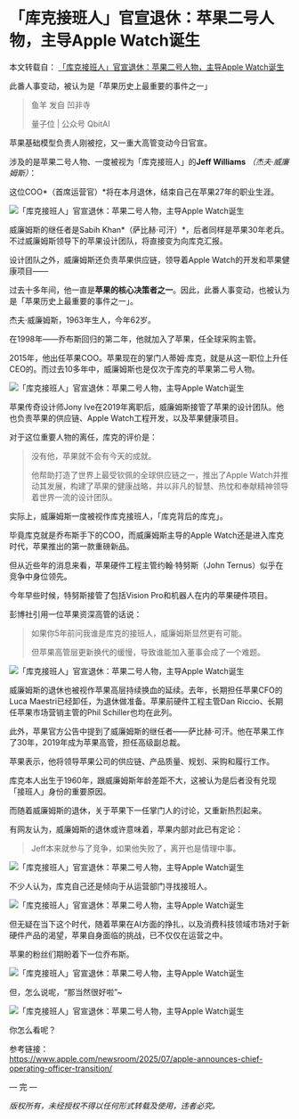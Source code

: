 # 「库克接班人」官宣退休：苹果二号人物，主导Apple Watch诞生
本文转载自： [「库克接班人」官宣退休：苹果二号人物，主导Apple Watch诞生](https://www.qbitai.com/2025/07/306485.html)

此番人事变动，被认为是「苹果历史上最重要的事件之一」

> 鱼羊 发自 凹非寺
>
> 量子位 | 公众号 QbitAI

苹果基础模型负责人刚被挖，又一重大高管变动今日官宣。

涉及的是苹果二号人物、一度被视为「库克接班人」的**Jeff Williams** *（杰夫·威廉姆斯）*：

这位COO*（首席运营官）*将在本月退休，结束自己在苹果27年的职业生涯。

![「库克接班人」官宣退休：苹果二号人物，主导Apple Watch诞生](https://pic.code-nav.cn/post_picture/1610518142000300034/Hg6RDFSDQVh7JaZP.jpg)

威廉姆斯的继任者是Sabih Khan*（萨比赫·可汗）*，后者同样是苹果30年老兵。不过威廉姆斯领导下的苹果设计团队，将直接变为向库克汇报。

设计团队之外，威廉姆斯还负责苹果供应链，领导着Apple Watch的开发和苹果健康项目——

过去十多年间，他一直是**苹果的核心决策者之一**。因此，此番人事变动，也被认为是「苹果历史上最重要的事件之一」。

杰夫·威廉姆斯，1963年生人，今年62岁。

在1998年——乔布斯回归的第二年，他就加入了苹果，任全球采购主管。

2015年，他出任苹果COO。苹果现在的掌门人蒂姆·库克，就是从这一职位上升任CEO的。而过去10多年中，威廉姆斯也是仅次于库克的苹果第二号人物。

![「库克接班人」官宣退休：苹果二号人物，主导Apple Watch诞生](https://pic.code-nav.cn/post_picture/1610518142000300034/IweKbumvLcN7KZNC.webp)

苹果传奇设计师Jony Ive在2019年离职后，威廉姆斯接管了苹果的设计团队。他也负责苹果的供应链、Apple Watch工程开发，以及苹果健康项目。

对于这位重要人物的离任，库克的评价是：

> 没有他，苹果就不会有今天的成就。
>
> 他帮助打造了世界上最受钦佩的全球供应链之一，推出了Apple Watch并推动其发展，构建了苹果的健康战略，并以非凡的智慧、热忱和奉献精神领导着世界一流的设计团队。

实际上，威廉姆斯一度被视作库克接班人，「库克背后的库克」。

毕竟库克就是乔布斯手下的COO，而威廉姆斯主导的Apple Watch还是进入库克时代，苹果推出的第一款重磅新品。

但从近些年的消息来看，苹果硬件工程主管约翰·特努斯（John Ternus）似乎在竞争中身位领先。

今年早些时候，特努斯接管了包括Vision Pro和机器人在内的苹果硬件项目。

彭博社引用一位苹果资深高管的话说：

> 如果你5年前问我谁是库克的接班人，威廉姆斯显然更有可能。
>
> 但苹果高管层更新换代的缓慢，导致谁能加入董事会成了一个难题。

![「库克接班人」官宣退休：苹果二号人物，主导Apple Watch诞生](https://pic.code-nav.cn/post_picture/1610518142000300034/hEy37ly8JqlduMKw.webp)

威廉姆斯的退休也被视作苹果高层持续换血的延续。去年，长期担任苹果CFO的Luca Maestri已经卸任，为退休做准备。苹果前硬件工程主管Dan Riccio、长期任苹果市场营销主管的Phil Schiller也均在此列。

此外，苹果官方公告中提到了威廉姆斯的继任者——萨比赫·可汗。他在苹果工作了30年，2019年成为苹果高管，担任高级副总裁。

苹果表示，他将领导苹果公司的供应链、产品质量、规划、采购和履行工作。

库克本人出生于1960年，跟威廉姆斯年龄差距不大，这被认为是后者没有兑现「接班人」身份的重要原因。

而随着威廉姆斯的退休，关于苹果下一任掌门人的讨论，又重新热烈起来。

有网友认为，威廉姆斯的退休或许意味着，苹果内部对此已有定论：

> Jeff本来就参与了竞争，如果他失败了，离开也是情理中事。

![「库克接班人」官宣退休：苹果二号人物，主导Apple Watch诞生](https://pic.code-nav.cn/post_picture/1610518142000300034/rBnqyM7pU27lRuqi.webp)

不少人认为，库克自己还是倾向于从运营部门寻找接班人。

![「库克接班人」官宣退休：苹果二号人物，主导Apple Watch诞生](https://pic.code-nav.cn/post_picture/1610518142000300034/9ucvkVeij9qeUZvc.webp)

但无疑在当下这个时代，随着苹果在AI方面的挣扎，以及消费科技领域市场对于新硬件产品的渴望，苹果自身面临的挑战，已不仅仅在运营之中。

苹果的粉丝们期盼着下一位乔布斯。

![「库克接班人」官宣退休：苹果二号人物，主导Apple Watch诞生](https://pic.code-nav.cn/post_picture/1610518142000300034/qlOpNX8TqZfcqwgX.webp)

但，怎么说呢，“那当然很好啦”~

![「库克接班人」官宣退休：苹果二号人物，主导Apple Watch诞生](https://pic.code-nav.cn/post_picture/1610518142000300034/D1g28e7JZhMJLQyn.jpg)

你怎么看呢？

参考链接：  
https://www.apple.com/newsroom/2025/07/apple-announces-chief-operating-officer-transition/

— 完 —

*版权所有，未经授权不得以任何形式转载及使用，违者必究。*